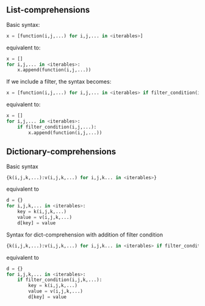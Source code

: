 ## List-comprehensions
Basic syntax:
```python
x = [function(i,j,...) for i,j,... in <iterables>]
```
equivalent to:
```python
x = []
for i,j,... in <iterables>:
    x.append(function(i,j,...))
```
If we include a filter, the syntax becomes:
```python
x = [function(i,j,...) for i,j,... in <iterables> if filter_condition(i,j,...)]
```
equivalent to:
```python
x = []
for i,j,... in <iterables>:
    if filter_condition(i,j,...):
        x.append(function(i,j,...))
```
## Dictionary-comprehensions
Basic syntax
```python
{k(i,j,k,...):v(i,j,k,...) for i,j,k... in <iterables>}
```
equivalent to
```python
d = {}
for i,j,k,... in <iterables>:
    key = k(i,j,k,...)
    value = v(i,j,k,...)
    d[key] = value
```
Syntax for dict-comprehension with addition of filter condition
```python
{k(i,j,k,...):v(i,j,k,...) for i,j,k... in <iterables> if filter_condition(i,j,...)}
```
equivalent to
```python
d = {}
for i,j,k,... in <iterables>:
    if filter_condition(i,j,k,...):
        key = k(i,j,k,...)
        value = v(i,j,k,...)
        d[key] = value
```
